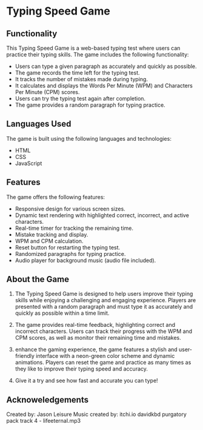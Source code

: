 # Typing Speed Game

## Functionality
This Typing Speed Game is a web-based typing test where users can practice their typing skills. The game includes the following functionality:

- Users can type a given paragraph as accurately and quickly as possible.
- The game records the time left for the typing test.
- It tracks the number of mistakes made during typing.
- It calculates and displays the Words Per Minute (WPM) and Characters Per Minute (CPM) scores.
- Users can try the typing test again after completion.
- The game provides a random paragraph for typing practice.

## Languages Used
The game is built using the following languages and technologies:
- HTML
- CSS
- JavaScript

## Features
The game offers the following features:
- Responsive design for various screen sizes.
- Dynamic text rendering with highlighted correct, incorrect, and active characters.
- Real-time timer for tracking the remaining time.
- Mistake tracking and display.
- WPM and CPM calculation.
- Reset button for restarting the typing test.
- Randomized paragraphs for typing practice.
- Audio player for background music (audio file included).

## About the Game

1. The Typing Speed Game is designed to help users improve their typing skills while enjoying a challenging and engaging experience. Players are presented with a random paragraph and must type it as accurately and quickly as possible within a time limit.

2. The game provides real-time feedback, highlighting correct and incorrect characters. Users can track their progress with the WPM and CPM scores, as well as monitor their remaining time and mistakes.

3.  enhance the gaming experience, the game features a stylish and user-friendly interface with a neon-green color scheme and dynamic animations. Players can reset the game and practice as many times as they like to improve their typing speed and accuracy.

4. Give it a try and see how fast and accurate you can type!

## Acknoweledgements

Created by: Jason Leisure
Music created by: itchi.io davidkbd purgatory pack track 4 - lifeeternal.mp3
